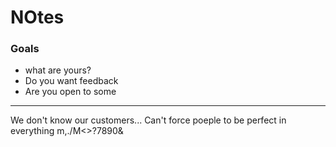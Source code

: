 # NOtes

### Goals
- what are yours?
- Do you want feedback
- Are you open to some



--- 
We don't know our customers...
Can't force poeple to be perfect in everything
m,./M<>?7890&
